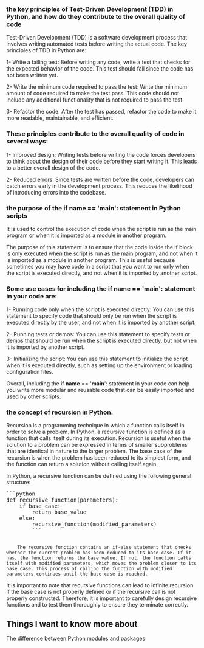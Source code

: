 ### the key principles of Test-Driven Development (TDD) in Python, and how do they contribute to the overall quality of code

Test-Driven Development (TDD) is a software development process that involves writing automated tests before writing the actual code. The key principles of TDD in Python are:

1- Write a failing test: Before writing any code, write a test that checks for the expected behavior of the code. This test should fail since the code has not been written yet.

2- Write the minimum code required to pass the test: Write the minimum amount of code required to make the test pass. This code should not include any additional functionality that is not required to pass the test.

3- Refactor the code: After the test has passed, refactor the code to make it more readable, maintainable, and efficient.

### These principles contribute to the overall quality of code in several ways:

1- Improved design: Writing tests before writing the code forces developers to think about the design of their code before they start writing it. This leads to a better overall design of the code.

2- Reduced errors: Since tests are written before the code, developers can catch errors early in the development process. This reduces the likelihood of introducing errors into the codebase.

### the purpose of the if __name__ == '__main__': statement in Python scripts
It is used to control the execution of code when the script is run as the main program or when it is imported as a module in another program.

The purpose of this statement is to ensure that the code inside the if block is only executed when the script is run as the main program, and not when it is imported as a module in another program. This is useful because sometimes you may have code in a script that you want to run only when the script is executed directly, and not when it is imported by another script.

### Some use cases for including the if __name__ == '__main__': statement in your code are:

1- Running code only when the script is executed directly: You can use this statement to specify code that should only be run when the script is executed directly by the user, and not when it is imported by another script.

2- Running tests or demos: You can use this statement to specify tests or demos that should be run when the script is executed directly, but not when it is imported by another script.

3- Initializing the script: You can use this statement to initialize the script when it is executed directly, such as setting up the environment or loading configuration files.

Overall, including the if __name__ == '__main__': statement in your code can help you write more modular and reusable code that can be easily imported and used by other scripts.

### the concept of recursion in Python.
Recursion is a programming technique in which a function calls itself in order to solve a problem. In Python, a recursive function is defined as a function that calls itself during its execution. Recursion is useful when the solution to a problem can be expressed in terms of smaller subproblems that are identical in nature to the larger problem. The base case of the recursion is when the problem has been reduced to its simplest form, and the function can return a solution without calling itself again.

In Python, a recursive function can be defined using the following general structure:

<pre>
```python 
def recursive_function(parameters):
    if base_case:
        return base_value
    else:
        recursive_function(modified_parameters)
        ```
        </pre>
        The recursive_function contains an if-else statement that checks whether the current problem has been reduced to its base case. If it has, the function returns the base value. If not, the function calls itself with modified parameters, which moves the problem closer to its base case. This process of calling the function with modified parameters continues until the base case is reached.

It is important to note that recursive functions can lead to infinite recursion if the base case is not properly defined or if the recursive call is not properly constructed. Therefore, it is important to carefully design recursive functions and to test them thoroughly to ensure they terminate correctly.

## Things I want to know more about
The difference between Python modules and packages
